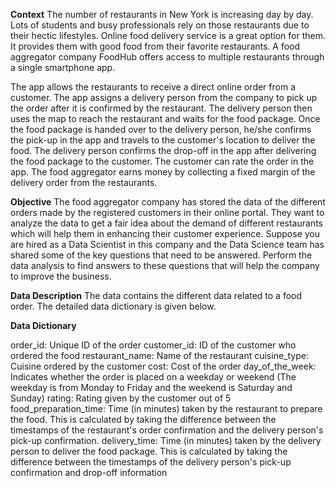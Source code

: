 **Context**
The number of restaurants in New York is increasing day by day. Lots of students and busy professionals rely on those restaurants due to their hectic lifestyles. Online food delivery service is a great option for them. It provides them with good food from their favorite restaurants. A food aggregator company FoodHub offers access to multiple restaurants through a single smartphone app.

The app allows the restaurants to receive a direct online order from a customer. The app assigns a delivery person from the company to pick up the order after it is confirmed by the restaurant. The delivery person then uses the map to reach the restaurant and waits for the food package. Once the food package is handed over to the delivery person, he/she confirms the pick-up in the app and travels to the customer's location to deliver the food. The delivery person confirms the drop-off in the app after delivering the food package to the customer. The customer can rate the order in the app. The food aggregator earns money by collecting a fixed margin of the delivery order from the restaurants.

**Objective**
The food aggregator company has stored the data of the different orders made by the registered customers in their online portal. They want to analyze the data to get a fair idea about the demand of different restaurants which will help them in enhancing their customer experience. Suppose you are hired as a Data Scientist in this company and the Data Science team has shared some of the key questions that need to be answered. Perform the data analysis to find answers to these questions that will help the company to improve the business. 

**Data Description**
The data contains the different data related to a food order. The detailed data dictionary is given below.

**Data Dictionary**

order_id: Unique ID of the order
customer_id: ID of the customer who ordered the food
restaurant_name: Name of the restaurant
cuisine_type: Cuisine ordered by the customer
cost: Cost of the order
day_of_the_week: Indicates whether the order is placed on a weekday or weekend (The weekday is from Monday to Friday and the weekend is Saturday and Sunday)
rating: Rating given by the customer out of 5
food_preparation_time: Time (in minutes) taken by the restaurant to prepare the food. This is calculated by taking the difference between the timestamps of the restaurant's order confirmation and the delivery person's pick-up confirmation.
delivery_time: Time (in minutes) taken by the delivery person to deliver the food package. This is calculated by taking the difference between the timestamps of the delivery person's pick-up confirmation and drop-off information
